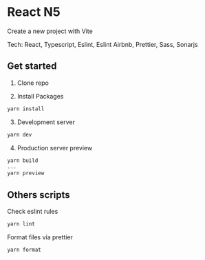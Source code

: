 # React N5

Create a new project with Vite

Tech: React, Typescript, Eslint, Eslint Airbnb, Prettier, Sass, Sonarjs

## Get started

1. Clone repo

2. Install Packages

```bash
yarn install
```

3. Development server

```bash
yarn dev
```

4. Production server preview
```bash
yarn build
...
yarn preview
```


## Others scripts

Check eslint rules
```bash
yarn lint
```

Format files vía prettier
```bash
yarn format
```
